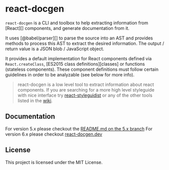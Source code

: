 # react-docgen

`react-docgen` is a CLI and toolbox to help extracting information from [React][] components, and generate documentation from it.

It uses [@babel/parser][] to parse the source into an AST and provides methods to process this AST to extract the desired information. The output / return value is a JSON blob / JavaScript object.

It provides a default implementation for React components defined via
`React.createClass`, [ES2015 class definitions][classes] or functions
(stateless components). These component definitions must follow certain
guidelines in order to be analyzable (see below for more info).

> react-docgen is a low level tool to extract information about react components. If you are searching for a more high level styleguide with nice interface try [react-styleguidist](https://github.com/styleguidist/react-styleguidist) or any of the other tools listed in the [wiki](https://github.com/reactjs/react-docgen/wiki).

## Documentation

For version 5.x please checkout the [README.md on the 5.x branch](https://github.com/reactjs/react-docgen/blob/5.x/README.md)
For version 6.x please checkout [react-docgen.dev](https://react-docgen.dev)

## License

This project is licensed under the MIT License.
